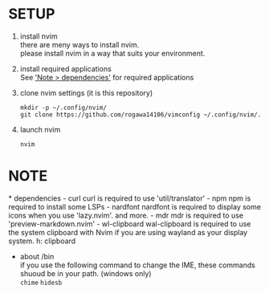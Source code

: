 # SETUP
1. install nvim  
    there are meny ways to install nvim.  
    please install nvim in a way that suits your environment.  

2. install required applications  
    See ['Note > dependencies'](#note_dependencies) for required applications  

3. clone nvim settings (it is this repository)  
    ```
    mkdir -p ~/.config/nvim/
    git clone https://github.com/rogawa14106/vimconfig ~/.config/nvim/.
    ```

4. launch nvim  
    ```
    nvim
    ```

# NOTE
<div id="note_dependencies"></div>
* dependencies  
    - curl  
        curl is required to use 'util/translator'  
    - npm  
        npm is required to install some LSPs  
    - nardfont  
        nardfont is required to display some icons when you use 'lazy.nvim'. and more.  
    - mdr  
        mdr is required to use 'preview-markdown.nvim'  
    - wl-clipboard  
        wal-clipboard is required to use the system clipboard with Nvim if you are using wayland as your display system.  
        h: clipboard  

* about /bin  
    if you use the following command to change the IME, these commands shuoud be in your path. (windows only)  
    `chime` `hidesb`  

